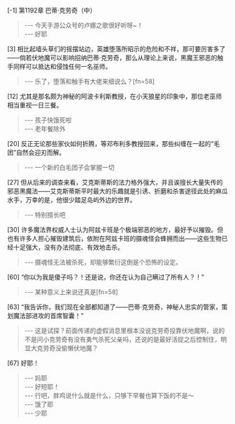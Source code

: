 
[-1] 第1192章 巴蒂·克劳奇（中）
>--- 今天手游公众号的卢娜之歌很好听呀~！<br>
>--- 好耶<br>

[3] 相比起墙头草们的摇摆站边，英雄堕落所昭示的危险和不祥，那可要厉害多了——倘若伏地魔可以影响招纳巴蒂·克劳奇，那么从理论上来说，黑魔王邪恶的触手同样可以抵达和侵蚀任何一名巫师。
>--- 乐了，堕落和触手有大佬来细说么？[fn=58]<br>

[12] 尤其是那名颇为神秘的阿波卡利斯教授，在小天狼星的印象中，那位老巫师相当重视一日三餐。
>--- 孩子快饿死啦<br>
>--- 老年餐除外<br>

[20] 反正无论那些家伙如何折腾，等邓布利多教授回来，那些纠缠在一起的“毛团”自然会迎刃而解。
>--- 一个新的白毛团子会掌握一切<br>

[27] 但从后来的调查来看，艾克斯蒂斯的法力格外强大，并且诶擅长大量失传的邪恶黑魔法——艾克斯蒂斯平时最大的乐趣就是引诱、折磨和杀害途径此处的麻瓜水手，万幸的是，他很少踏足岛屿外边的世界。
>--- 特别擅长吧<br>

[30] 许多魔法界权威人士认为阿兹卡班是个极端邪恶的地方，最好予以摧毁。但也有许多人担心摧毁建筑后，依附在阿兹卡班的摄魂怪会蜂拥而出——这些生物已经十足强大，没有办法彻底、有效地击杀。
>--- 摄魂怪无法被杀死，却能够繁衍这倒是个恐怖的设定。<br>

[60] “你以为我是傻子吗？！还是说，你还在认为自己瞒过了所有人？！”
>--- 某种意义上来说还真是[fn=58]<br>

[63] “我告诉你，我们现在全部都知道了——巴蒂·克劳奇，神秘人忠实的管家，策划魔法部进攻的首席智囊！”
>--- 这是试探？前面传递的虚假消息里根本没说克劳奇投靠伏地魔啊，说的不是问小克劳奇有没有勇气杀死父亲吗，还说的是最好活捉之后控制住，明显大克劳奇没偷懒伏地魔？<br>

[67] 好耶！
>--- 妈耶<br>
>--- 好短耶！<br>
>--- 行吧，胖鸡说什么就是什么，只够下早餐也算下饭的不是～<br>
>--- 饿了耶<br>
>--- 少耶<br>
